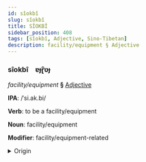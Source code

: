 ```yaml
---
id: sîokbî
slug: sîokbî
title: SÎOKBÎ
sidebar_position: 408
tags: [sîokbî, Adjective, Sino-Tibetan]
description: facility/equipment § Adjective
---
```


### sîokbî&emsp;<span kind="abugida">ɐɟɽ̑ʋɟ</span>

*facility/equipment* **§** [Adjective](../../tags/Adjective)

**IPA**: /ˈsi.ak.bi/

**Verb**: to be a facility/equipment

**Noun**: facility/equipment

**Modifier**: facility/equipment-related

<details>
    <summary>Origin</summary>
    Min, Southern 設備 siag4 bi6 /siak˧˨.bi˧˥/<br/>
    <em>Sino-Tibetan Language Family</em>
</details>